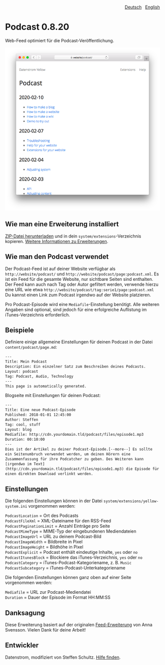 <p align="right"><a href="README-de.md">Deutsch</a> &nbsp; <a href="README.md">English</a></p>

# Podcast 0.8.20

Web-Feed optimiert für die Podcast-Veröffentlichung.

<p align="center"><img src="SCREENSHOT.png?raw=true" alt="Bildschirmfoto"></p>

## Wie man eine Erweiterung installiert

[ZIP-Datei herunterladen](https://github.com/schulle4u/yellow-extensions-schulle4u/raw/main/downloads/podcast.zip) und in dein `system/extensions`-Verzeichnis kopieren. [Weitere Informationen zu Erweiterungen](https://github.com/annaesvensson/yellow-update/tree/main/README-de.md).

## Wie man den Podcast verwendet

Der Podcast-Feed ist auf deiner Website verfügbar als `http://website/podcast/` und `http://website/podcast/page:podcast.xml`. Es ist ein Feed für die gesamte Website, nur sichtbare Seiten sind enthalten. Der Feed kann auch nach Tag oder Autor gefiltert werden, verwende hierzu eine URL wie etwa `http://website/podcast/tag:serie1/page:podcast.xml` Du kannst einen Link zum Podcast irgendwo auf der Website platzieren. 

Pro Podcast-Episode wird eine `Mediafile`-Einstellung benötigt. Alle weiteren Angaben sind optional, sind jedoch für eine erfolgreiche Auflistung im iTunes-Verzeichnis erforderlich.

## Beispiele

Definiere einige allgemeine Einstellungen für deinen Podcast in der Datei `content/podcast/page.md`: 

```
---
Title: Mein Podcast
Description: Ein einzelner Satz zum Beschreiben deines Podcasts.
Layout: podcast
Tag: Podcast, Audio, Technology
---
This page is automatically generated.
```

Blogseite mit Einstellungen für deinen Podcast:

```
---
Title: Eine neue Podcast-Episode
Published: 2018-01-01 12:45:00
Author: Steffen
Tag: cool, stuff
Layout: blog
Mediafile: http://cdn.yourdomain.tld/podcast/files/episode1.mp3
Duration: 00:10:00
---
Dies ist der Artikel zu deiner Podcast-Episode.[--more--] Es sollte ein Seitenumbruch verwendet werden, um deinen Hörern eine Zusammenfassung für ihre Podcatcher zu geben. Des Weiteren kann [irgendwo im Text](http://cdn.yourdomain.tld/podcast/files/episode1.mp3) die Episode für einen direkten Download verlinkt werden. 
```

## Einstellungen

Die folgenden Einstellungen können in der Datei `system/extensions/yellow-system.ini` vorgenommen werden:

`PodcastLocation` = Ort des Podcasts  
`PodcastFileXml` = XML-Dateiname für den RSS-Feed  
`PodcastPaginationLimit` = Anzahl Einträge pro Seite  
`PodcastMimeType` = MIME-Typ der eingebundenen Mediendateien  
`PodcastImageUrl` = URL zu deinem Podcast-Bild  
`PodcastImageWidth` = Bildbreite in Pixel  
`PodcastImageHeight` = Bildhöhe in Pixel  
`PodcastExplicit` = Podcast enthält eindeutige Inhalte, `yes` oder `no`  
`PodcastItunesBlock` = Blockiere das iTunes-Verzeichnis, `yes` oder `no`  
`PodcastCategory` = iTunes-Podcast-Kategoriename, z. B. `Music`  
`PodcastSubcategory` = iTunes-Podcast-Unterkategoriename  

Die folgenden Einstellungen können ganz oben auf einer Seite vorgenommen werden:

`Mediafile` = URL zur Podcast-Mediendatei  
`Duration` = Dauer der Episode im Format HH:MM:SS  

## Danksagung

Diese Erweiterung basiert auf der originalen [Feed-Erweiterung](https://github.com/annaesvensson/yellow-feed) von Anna Svensson. Vielen Dank für deine Arbeit!

## Entwickler

Datenstrom, modifiziert von Steffen Schultz. [Hilfe finden](https://datenstrom.se/de/yellow/help/).
